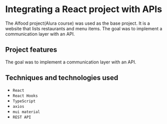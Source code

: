 # Integrating a React project with APIs

The Alfood project(Alura course) was used as the base project. 
It is a website that lists restaurants and menu items. The goal was to implement a communication layer with an API.

## Project features
The goal was to implement a communication layer with an API.

## Techniques and technologies used

- `React`
- `React Hooks`
- `TypeScript`
- `axios`
- `mui material`
- `REST API`
